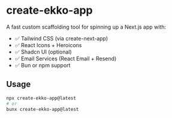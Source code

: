 # create-ekko-app

A fast custom scaffolding tool for spinning up a Next.js app with:

- ✅ Tailwind CSS (via create-next-app)
- ✅ React Icons + Heroicons
- ✅ Shadcn UI (optional)
- ✅ Email Services (React Email + Resend)
- ✅ Bun or npm support

## Usage

```bash
npx create-ekko-app@latest
# or
bunx create-ekko-app@latest
